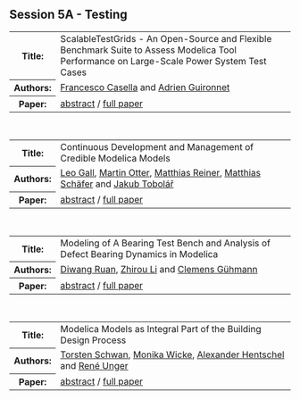 ## Session 5A - Testing
<table><tr><th>Title:</th>
<td>ScalableTestGrids - An Open-Source and Flexible Benchmark Suite to Assess Modelica Tool Performance on Large-Scale Power System Test Cases</td>
</tr>
<tr><th>Authors:</th>
<td>
<a href="/proceedings/authors/FrancescoCasella">Francesco Casella</a> and <a href="/proceedings/authors/AdrienGuironnet">Adrien Guironnet</a></td>
</tr>
<tr><th>Paper:</th>
<td><a href="/abstracts/abstract_5A_1">abstract</a> / <a href="/proceedings/papers/Modelica2021session5A_paper1.pdf">full paper</a></td>
</tr>
</table><br>
<table><tr><th>Title:</th>
<td>Continuous Development and Management of Credible Modelica Models</td>
</tr>
<tr><th>Authors:</th>
<td>
<a href="/proceedings/authors/LeoGall">Leo Gall</a>, <a href="/proceedings/authors/MartinOtter">Martin Otter</a>, <a href="/proceedings/authors/MatthiasReiner">Matthias Reiner</a>, <a href="/proceedings/authors/MatthiasSchafer">Matthias Schäfer</a> and <a href="/proceedings/authors/JakubTobolar">Jakub Tobolář</a></td>
</tr>
<tr><th>Paper:</th>
<td><a href="/abstracts/abstract_5A_2">abstract</a> / <a href="/proceedings/papers/Modelica2021session5A_paper2.pdf">full paper</a></td>
</tr>
</table><br>
<table><tr><th>Title:</th>
<td>Modeling of A Bearing Test Bench and Analysis of Defect Bearing Dynamics in Modelica</td>
</tr>
<tr><th>Authors:</th>
<td>
<a href="/proceedings/authors/DiwangRuan">Diwang Ruan</a>, <a href="/proceedings/authors/ZhirouLi">Zhirou Li</a> and <a href="/proceedings/authors/ClemensGuhmann">Clemens Gühmann</a></td>
</tr>
<tr><th>Paper:</th>
<td><a href="/abstracts/abstract_5A_3">abstract</a> / <a href="/proceedings/papers/Modelica2021session5A_paper3.pdf">full paper</a></td>
</tr>
</table><br>
<table><tr><th>Title:</th>
<td>Modelica Models as Integral Part of the Building Design Process</td>
</tr>
<tr><th>Authors:</th>
<td>
<a href="/proceedings/authors/TorstenSchwan">Torsten Schwan</a>, <a href="/proceedings/authors/MonikaWicke">Monika Wicke</a>, <a href="/proceedings/authors/AlexanderHentschel">Alexander Hentschel</a> and <a href="/proceedings/authors/ReneUnger">René Unger</a></td>
</tr>
<tr><th>Paper:</th>
<td><a href="/abstracts/abstract_5A_4">abstract</a> / <a href="/proceedings/papers/Modelica2021session5A_paper4.pdf">full paper</a></td>
</tr>
</table><br>
